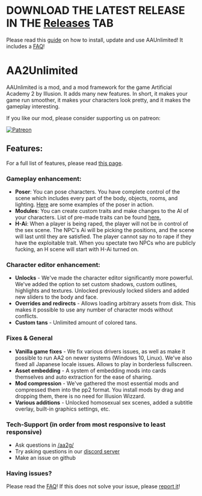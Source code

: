 
# DOWNLOAD THE LATEST RELEASE IN THE [Releases](https://github.com/aa2g/AA2Unlimited/releases) TAB
Please read this [guide](https://github.com/aa2g/AA2Unlimited/wiki/) on how to install, update and use AAUnlimited! It includes a [FAQ](https://github.com/aa2g/AA2Unlimited/wiki#faq)!

# AA2Unlimited

AAUnlimited is a mod, and a mod framework for the game Artificial Academy 2 by Illusion. It adds many new features. In short, it makes your game run smoother, it makes your characters look pretty, and it makes the gameplay interesting.

If you like our mod, please consider supporting us on patreon: 

<a href="https://www.patreon.com/AAUnlimited"><img src="https://i.imgur.com/4OlHf21.png" title="Become a patron" alt="Patreon"></a>

## Features:
For a full list of features, please read [this page](https://github.com/aa2g/AA2Unlimited/wiki/).

### Gameplay enhancement:
- **Poser**: You can pose characters. You have complete control of the scene which includes every part of the body, objects, rooms, and lighting. [Here](https://imgur.com/a/QW93buB) are some examples of the poser in action.
- **Modules**: You can create custom traits and make changes to the AI of your characters. List of pre-made traits can be found [here.](https://pastebin.com/R4DW0dxw)
- **H-Ai**: When a player is being raped, the player will not be in control of the sex scene. The NPC's Ai will be picking the positions, and the scene will last until they are satisfied. The player cannot say no to rape if they have the exploitable trait. When you spectate two NPCs who are publicly fucking, an H scene will start with H-Ai turned on.

### Character editor enhancement:
- **Unlocks** - We've made the character editor significantly more powerful. We've added the option to set custom shadows, custom outlines, highlights and textures. Unlocked previously locked sliders and added new sliders to the body and face.
- **Overrides and redirects** - Allows loading arbitrary assets from disk. This makes it possible to use any number of character mods without conflicts.
- **Custom tans** - Unlimited amount of colored tans.

### Fixes & General
- **Vanilla game fixes** - We fix various drivers issues, as well as make it possible to run AA2 on newer systems (Windows 10, Linux). We've also fixed all Japanese locale issues. Allows to play in borderless fullscreen.
- **Asset embedding** - A system of embedding mods into cards themselves and auto extraction for the ease of sharing.
- **Mod compression** - We've gathered the most essential mods and compressed them into the pp2 format. You install mods by drag and dropping them, there is no need for Illusion Wizzard.
- **Various additions** - Unlocked homosexual sex scenes, added a subtitle overlay, built-in graphics settings, etc.

### Tech-Support (in order from most responsive to least responsive)
- Ask questions in [/aa2g/](https://boards.4chan.org/vg/aa2g)
- Try asking questions in our [discord server](https://discord.gg/5MfdAPT)
- Make an issue on github

### Having issues?
Please read the [FAQ](https://github.com/aa2g/AA2Unlimited/wiki#faq)! If this does not solve your issue, please [report it](https://github.com/aa2g/AA2Unlimited/wiki/How-To-Report-a-Crash)!
